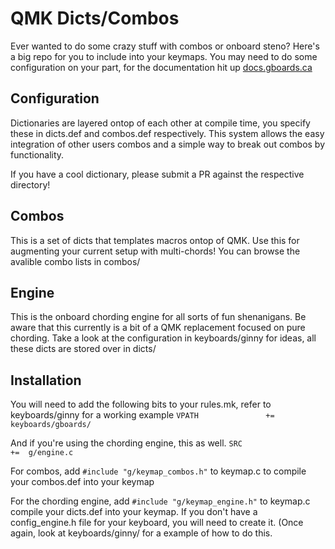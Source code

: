 # QMK Dicts/Combos

Ever wanted to do some crazy stuff with combos or onboard steno? Here's a big repo for you to include into your 
keymaps. You may need to do some configuration on your part, for the documentation hit up [docs.gboards.ca](http://docs.gboards.ca/)

## Configuration
Dictionaries are layered ontop of each other at compile time, you specify these in dicts.def and combos.def respectively.
This system allows the easy integration of other users combos and a simple way to break out combos by functionality. 

If you have a cool dictionary, please submit a PR against the respective directory!

## Combos
This is a set of dicts that templates macros ontop of QMK. Use this for augmenting your current setup with 
multi-chords! You can browse the avalible combo lists in combos/


## Engine
This is the onboard chording engine for all sorts of fun shenanigans. Be aware that this currently is a bit of a QMK 
replacement focused on pure chording. Take a look at the configuration in keyboards/ginny for ideas, all these dicts
are stored over in dicts/

## Installation
You will need to add the following bits to your rules.mk, refer to keyboards/ginny for a working example
```VPATH               +=  keyboards/gboards/```

And if you're using the chording engine, this as well.
```SRC                 +=  g/engine.c ```

For combos, add ```#include "g/keymap_combos.h"``` to keymap.c to compile your combos.def into your keymap

For the chording engine, add ```#include "g/keymap_engine.h"``` to keymap.c compile your dicts.def into your keymap. If you
don't have a config_engine.h file for your keyboard, you will need to create it. (Once again, look at keyboards/ginny/
for a example of how to do this.
